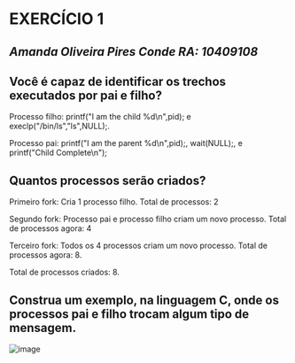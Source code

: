 # EXERCÍCIO 1
## *Amanda Oliveira Pires Conde  RA: 10409108*

## Você é capaz de identificar os trechos executados por pai e filho?
Processo filho: printf("I am the child %d\n",pid); e execlp("/bin/ls","ls",NULL);.

Processo pai: printf("I am the parent %d\n",pid);, wait(NULL);, e printf("Child Complete\n");

## Quantos processos serão criados?
Primeiro fork: Cria 1 processo filho. Total de processos: 2

Segundo fork: Processo pai e processo filho criam um novo processo. Total de processos agora: 4

Terceiro fork: Todos os 4 processos criam um novo processo. Total de processos agora: 8.

Total de processos criados: 8.

## Construa um exemplo, na linguagem C, onde os processos pai e filho trocam algum tipo de mensagem.

![image](https://github.com/opcAm/SistemasOperacionais-4S/assets/134961931/664f8b34-ac6f-4121-93b6-bf0ca411ad85)
